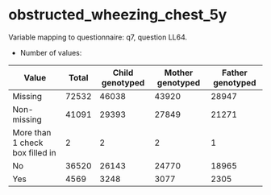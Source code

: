 # obstructed_wheezing_chest_5y
Variable mapping to questionnaire: q7, question LL64.
- Number of values:

| Value | Total | Child genotyped | Mother genotyped | Father genotyped |
| ----- | ----- | --------------- | ---------------- | ---------------- |
| Missing | 72532 | 46038 | 43920 | 28947 |
| Non-missing | 41091 | 29393 | 27849 | 21271 |
| More than 1 check box filled in | 2 | 2 | 2 |1 |
| No | 36520 | 26143 | 24770 |18965 |
| Yes | 4569 | 3248 | 3077 |2305 |




